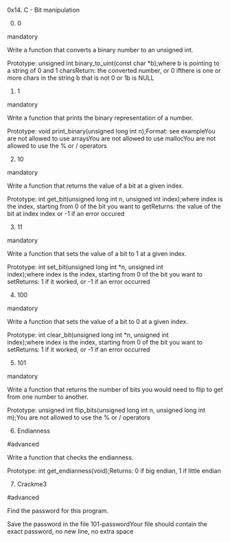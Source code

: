 0x14. C - Bit manipulation

0. 0

mandatory

Write a function that converts a binary number to an unsigned int.

Prototype: unsigned int binary_to_uint(const char *b);where b is pointing to a string of 0 and 1 charsReturn: the converted number, or 0 ifthere is one or more chars in the string b that is not 0 or 1b is NULL

1. 1

mandatory

Write a function that prints the binary representation of a number.

Prototype: void print_binary(unsigned long int n);Format: see exampleYou are not allowed to use arraysYou are not allowed to use mallocYou are not allowed to use the % or / operators

2. 10

mandatory

Write a function that returns the value of a bit at a given index.

Prototype: int get_bit(unsigned long int n, unsigned int index);where index is the index, starting from 0 of the bit you want to getReturns: the value of the bit at index index or -1 if an error occured

3. 11

mandatory

Write a function that sets the value of a bit to 1 at a given index.

Prototype: int set_bit(unsigned long int *n, unsigned int index);where index is the index, starting from 0 of the bit you want to setReturns: 1 if it worked, or -1 if an error occurred

4. 100

mandatory

Write a function that sets the value of a bit to 0 at a given index.

Prototype: int clear_bit(unsigned long int *n, unsigned int index);where index is the index, starting from 0 of the bit you want to setReturns: 1 if it worked, or -1 if an error occurred

5. 101

mandatory

Write a function that returns the number of bits you would need to flip to get from one number to another.

Prototype: unsigned int flip_bits(unsigned long int n, unsigned long int m);You are not allowed to use the % or / operators

6. Endianness

#advanced

Write a function that checks the endianness.

Prototype: int get_endianness(void);Returns: 0 if big endian, 1 if little endian

7. Crackme3

#advanced

Find the password for this program.

Save the password in the file 101-passwordYour file should contain the exact password, no new line, no extra space


